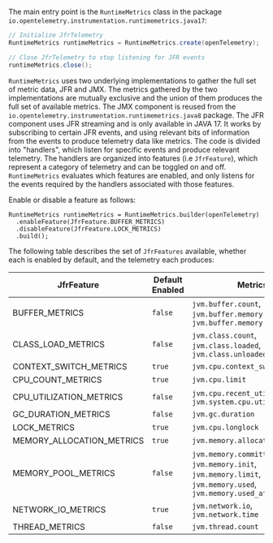 The main entry point is the `RuntimeMetrics` class in the package `io.opentelemetry.instrumentation.runtimemetrics.java17`:

```java
// Initialize JfrTelemetry
RuntimeMetrics runtimeMetrics = RuntimeMetrics.create(openTelemetry);

// Close JfrTelemetry to stop listening for JFR events
runtimeMetrics.close();
```

`RuntimeMetrics` uses two underlying implementations to gather the full set of metric data, JFR and JMX.
The metrics gathered by the two implementations are mutually exclusive and the union of them produces
the full set of available metrics.
The JMX component is reused from the `io.opentelemetry.instrumentation.runtimemetrics.java8` package.
The JFR component uses JFR streaming and is only available in JAVA 17.
It works by subscribing to certain JFR events, and using relevant bits of information
from the events to produce telemetry data like metrics. The code is divided into "handlers", which
listen for specific events and produce relevant telemetry. The handlers are organized into
features (i.e `JfrFeature`), which represent a category of telemetry and can be toggled on and
off. `RuntimeMetrics` evaluates which features are enabled, and only listens for the events required
by the handlers associated with those features.

Enable or disable a feature as follows:

```
RuntimeMetrics runtimeMetrics = RuntimeMetrics.builder(openTelemetry)
  .enableFeature(JfrFeature.BUFFER_METRICS)
  .disableFeature(JfrFeature.LOCK_METRICS)
  .build();
```

The following table describes the set of `JfrFeatures` available, whether each is enabled by
default, and the telemetry each produces:

<!-- DO NOT MANUALLY EDIT. Regenerate table following changes to instrumentation using ./gradlew generateDocs -->
<!-- generateDocsStart -->

| JfrFeature                | Default Enabled | Metrics                                                                                                           |
|---------------------------|-----------------|-------------------------------------------------------------------------------------------------------------------|
| BUFFER_METRICS            | `false`         | `jvm.buffer.count`, `jvm.buffer.memory.limit`, `jvm.buffer.memory.usage`                                          |
| CLASS_LOAD_METRICS        | `false`         | `jvm.class.count`, `jvm.class.loaded`, `jvm.class.unloaded`                                                       |
| CONTEXT_SWITCH_METRICS    | `true`          | `jvm.cpu.context_switch`                                                                                          |
| CPU_COUNT_METRICS         | `true`          | `jvm.cpu.limit`                                                                                                   |
| CPU_UTILIZATION_METRICS   | `false`         | `jvm.cpu.recent_utilization`, `jvm.system.cpu.utilization`                                                        |
| GC_DURATION_METRICS       | `false`         | `jvm.gc.duration`                                                                                                 |
| LOCK_METRICS              | `true`          | `jvm.cpu.longlock`                                                                                                |
| MEMORY_ALLOCATION_METRICS | `true`          | `jvm.memory.allocation`                                                                                           |
| MEMORY_POOL_METRICS       | `false`         | `jvm.memory.committed`, `jvm.memory.init`, `jvm.memory.limit`, `jvm.memory.used`, `jvm.memory.used_after_last_gc` |
| NETWORK_IO_METRICS        | `true`          | `jvm.network.io`, `jvm.network.time`                                                                              |
| THREAD_METRICS            | `false`         | `jvm.thread.count`                                                                                                |
